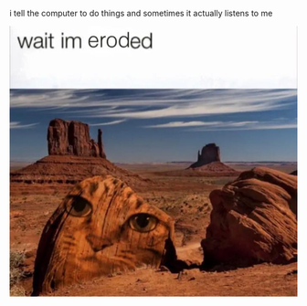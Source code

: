 i tell the computer to do things and sometimes it actually listens to me
<!--START_SECTION:update_image-->
<img src=https://raw.githubusercontent.com/sneakykestrel/sneakykestrel/main/.github/images/wait-im-eroded.jpg height="" width="" align=left alt=kitty />
<!--END_SECTION:update_image-->

